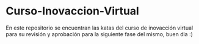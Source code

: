 # Curso-Inovaccion-Virtual
En este repositorio se encuentran las katas del curso de inovacción virtual para su revisión y aprobación para la siguiente fase del mismo, buen dia :)
